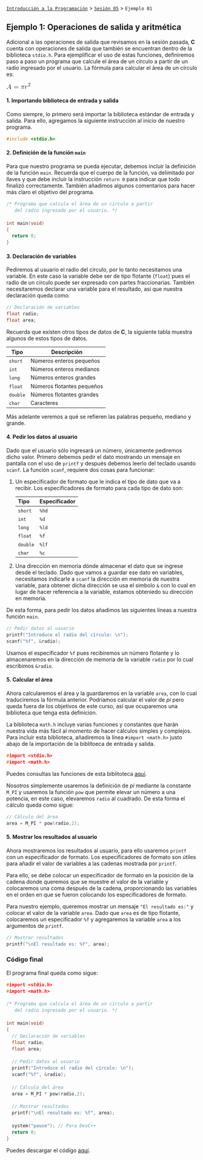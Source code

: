 [`Introducción a la Programación`](../../README.md) > [`Sesión 05`](../README.md) > `Ejemplo 01`

## Ejemplo 1: Operaciones de salida y aritmética

Adicional a las operaciones de salida que revisamos en la sesión pasada, __C__ cuenta con operaciones de salida que también se encuentran dentro de la biblioteca `stdio.h`. Para ejemplificar el uso de estas funciones, definiremos paso a paso un programa que calcule el área de un círculo a partir de un radio ingresado por el usuario. La fórmula para calcular el área de un círculo es: 

![imagen](imagenes/imagen1.gif)

#### 1. Importando biblioteca de entrada y salida

Como siempre, lo primero será importar la biblioteca estándar de entrada y salida. Para ello, agregamos la siguiente instrucción al inicio de nuestro programa.

```c
#include <stdio.h>
```

#### 2. Definición de la función `main`

Para que nuestro programa se pueda ejecutar, debemos incluir la definición de la función `main`. Recuerda que el cuerpo de la función, va delimitado por llaves y que debe incluir la instrucción `return 0` para indicar que todo finalizó correctamente. También añadimos algunos comentarios para hacer más claro el objetivo del programa.

```c
/* Programa que calcula el área de un círculo a partir
   del radio ingresado por el usuario. */

int main(void)
{
  return 0;
}
```

#### 3. Declaración de variables

Pediremos al usuario el radio del círculo, por lo tanto necesitamos una variable. En este caso la variable debe ser de tipo flotante (`float`) pues el radio de un círculo puede ser expresado con partes fraccionarias. También necesitaremos declarar una variable para el resultado, así que nuestra declaración queda como:

```c
// Declaración de variables
float radio;
float area;
```

Recuerda que existen otros tipos de datos de __C__, la siguiente tabla muestra algunos de estos tipos de datos.

| Tipo     | Descripción                |
| -------- | -------------------------- |
| `short`  | Números enteros pequeños   |
| `int`    | Números enteros medianos   |
| `long`   | Números enteros grandes    |
| `float`  | Números flotantes pequeños |
| `double` | Números flotantes grandes  |
| `char`   | Caracteres                 |

Más adelante veremos a qué se refieren las palabras pequeño, mediano y grande.

#### 4. Pedir los datos al usuario

Dado que el usuario sólo ingresará un número, únicamente pediremos dicho valor. Primero debemos pedir el dato mostrando un mensaje en pantalla con el uso de `printf` y después debemos leerlo del teclado usando `scanf`. La función `scanf`, requiere dos cosas para funcionar:

1. Un especificador de formato que le indica el tipo de dato que va a recibir. Los especificadores de formato para cada tipo de dato son:

   | Tipo     | Especificador |
   | -------- | ------------- |
   | `short`  | `%hd`         |
   | `int`    | `%d`          |
   | `long`   | `%ld`         |
   | `float`  | `%f`          |
   | `double` | `%lf`         |
   | `char`   | `%c`          |
   
2. Una dirección en memoria dónde almacenar el dato que se ingrese desde el teclado. Dado que vamos a guardar ese dato en variables, necesitamos indicarle a `scanf` la dirección en memoria de nuestra variable, para obtener dicha dirección se usa el símbolo `&` con lo cual en lugar de hacer referencia a la variable, estamos obteniedo su dirección en memoria.

De esta forma, para pedir los datos añadimos las siguientes líneas a nuestra función `main`.

```c
// Pedir datos al usuario
printf("Introduce el radio del círculo: \n");
scanf("%f", &radio);
```

Usamos el especificador `%f` pues recibiremos un número flotante y lo almacenaremos en la dirección de memoria de la variable `radio` por lo cual escribimos `&radio`.

#### 5. Calcular el área

Ahora calcularemos el área y la guardaremos en la variable `area`, con lo cual traduciremos la fórmula anterior. Podriamos calcular el valor de *pi* pero queda fuera de los objetivos de este curso, así que ocuparemos una biblioteca que tenga esta definición.

La biblioteca `math.h` incluye varias funciones y constantes que harán nuestra vida más fácil al momento de hacer cálculos simples y complejos. Para incluir esta biblioteca, añadiremos la línea `#import <math.h>` justo abajo de la importación de la biblitoeca de entrada y salida.

```c
#import <stdio.h>
#import <math.h>
```

Puedes consultas las funciones de esta biblitoteca [aquí](https://www.geeksforgeeks.org/c-library-math-h-functions/).

Nosotros simplemente usaremos la definición de *pi* mediante la constante `M_PI` y usaremos la función `pow` que permite elevar un número a una potencia, en este caso, elevaremos `radio` al cuadrado. De esta forma el cálculo queda como sigue:

```c
// Cálculo del área
area = M_PI * pow(radio,2);
```

#### 5. Mostrar los resultados al usuario

Ahora mostraremos los resultados al usuario, para ello usaremos `printf` con un especificador de formato. Los especificadores de formato son útiles para añadir el valor de variables a las cadenas mostrada por `printf`. 

Para ello, se debe colocar un especificador de formato en la posición de la cadena donde queremos que se muestre el valor de la variable y colocaremos una coma después de la cadena, proporcionando las variables en el orden en que se fueron colocando los especificadores de formato.

Para nuestro ejemplo, queremos mostrar un mensaje `"El resultado es:"` y colocar el valor de la variable `area`. Dado que `area` es de tipo flotante, colocaremos un especificador `%f` y agregaremos la variable `area` a los argumentos de `printf`.

```c
// Mostrar resultados
printf("\nEl resultado es: %f", area);
```

### Código final

El programa final queda como sigue:

```c
#import <stdio.h>
#import <math.h>

/* Programa que calcula el área de un círculo a partir
   del radio ingresado por el usuario. */

int main(void)
{
  // Declaración de variables
  float radio;
  float area;
  
  // Pedir datos al usuario
  printf("Introduce el radio del círculo: \n");
  scanf("%f", &radio);
  
  // Cálculo del área
  area = M_PI * pow(radio,2);
  
  // Mostrar resultados
  printf("\nEl resultado es: %f", area);
  
  system("pause"); // Para DevC++
  return 0;
}
```

Puedes descargar el código [aquí](codigos/Area.c).
